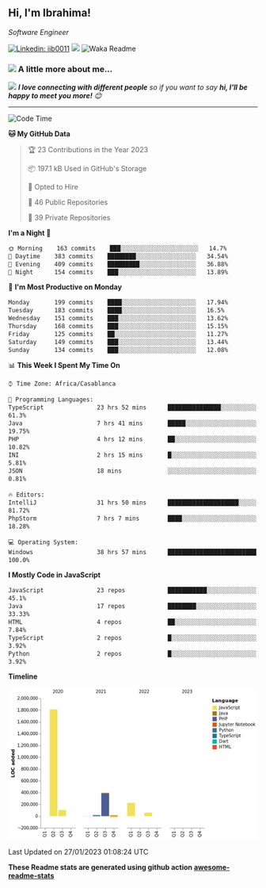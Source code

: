 <h2>Hi, I'm Ibrahima! </h2>
<p><em>Software Engineer 
</em></p>


[![Linkedin: iib0011](https://img.shields.io/badge/-iib0011-blue?style=flat-square&logo=Linkedin&logoColor=white&link=https://www.linkedin.com/in/iib0011/)](https://www.linkedin.com/in/iib0011/)
![](https://visitor-badge.glitch.me/badge?page_id=iib0011)
![Waka Readme](https://github.com/iib0011/iib0011/workflows/Waka%20Readme/badge.svg)


### <img src="https://media.giphy.com/media/VgCDAzcKvsR6OM0uWg/giphy.gif" width="50"> A little more about me...  


<img src="https://media.giphy.com/media/LnQjpWaON8nhr21vNW/giphy.gif" width="60"> <em><b>I love connecting with different people</b> so if you want to say <b>hi, I'll be happy to meet you more!</b> 😊</em>

---
<!--START_SECTION:waka-->
![Code Time](http://img.shields.io/badge/Code%20Time-1%2C673%20hrs%2011%20mins-blue)

**🐱 My GitHub Data** 

> 🏆 23 Contributions in the Year 2023
 > 
> 📦 197.1 kB Used in GitHub's Storage 
 > 
> 💼 Opted to Hire
 > 
> 📜 46 Public Repositories 
 > 
> 🔑 39 Private Repositories  
 > 
**I'm a Night 🦉** 

```text
🌞 Morning    163 commits    ███░░░░░░░░░░░░░░░░░░░░░░   14.7% 
🌆 Daytime    383 commits    ████████░░░░░░░░░░░░░░░░░   34.54% 
🌃 Evening    409 commits    █████████░░░░░░░░░░░░░░░░   36.88% 
🌙 Night      154 commits    ███░░░░░░░░░░░░░░░░░░░░░░   13.89%

```
📅 **I'm Most Productive on Monday** 

```text
Monday       199 commits    ████░░░░░░░░░░░░░░░░░░░░░   17.94% 
Tuesday      183 commits    ████░░░░░░░░░░░░░░░░░░░░░   16.5% 
Wednesday    151 commits    ███░░░░░░░░░░░░░░░░░░░░░░   13.62% 
Thursday     168 commits    ███░░░░░░░░░░░░░░░░░░░░░░   15.15% 
Friday       125 commits    ██░░░░░░░░░░░░░░░░░░░░░░░   11.27% 
Saturday     149 commits    ███░░░░░░░░░░░░░░░░░░░░░░   13.44% 
Sunday       134 commits    ███░░░░░░░░░░░░░░░░░░░░░░   12.08%

```


📊 **This Week I Spent My Time On** 

```text
⌚︎ Time Zone: Africa/Casablanca

💬 Programming Languages: 
TypeScript               23 hrs 52 mins      ███████████████░░░░░░░░░░   61.3% 
Java                     7 hrs 41 mins       █████░░░░░░░░░░░░░░░░░░░░   19.75% 
PHP                      4 hrs 12 mins       ██░░░░░░░░░░░░░░░░░░░░░░░   10.82% 
INI                      2 hrs 15 mins       █░░░░░░░░░░░░░░░░░░░░░░░░   5.81% 
JSON                     18 mins             ░░░░░░░░░░░░░░░░░░░░░░░░░   0.81%

🔥 Editors: 
IntelliJ                 31 hrs 50 mins      ████████████████████░░░░░   81.72% 
PhpStorm                 7 hrs 7 mins        ████░░░░░░░░░░░░░░░░░░░░░   18.28%

💻 Operating System: 
Windows                  38 hrs 57 mins      █████████████████████████   100.0%

```

**I Mostly Code in JavaScript** 

```text
JavaScript               23 repos            ███████████░░░░░░░░░░░░░░   45.1% 
Java                     17 repos            ████████░░░░░░░░░░░░░░░░░   33.33% 
HTML                     4 repos             ██░░░░░░░░░░░░░░░░░░░░░░░   7.84% 
TypeScript               2 repos             █░░░░░░░░░░░░░░░░░░░░░░░░   3.92% 
Python                   2 repos             █░░░░░░░░░░░░░░░░░░░░░░░░   3.92%

```


**Timeline**

![Chart not found](https://raw.githubusercontent.com/iib0011/iib0011/master/charts/bar_graph.png) 


 Last Updated on 27/01/2023 01:08:24 UTC
<!--END_SECTION:waka-->

**These Readme stats are generated using github action [awesome-readme-stats](https://github.com/iib0011/waka-readme-stats)**
